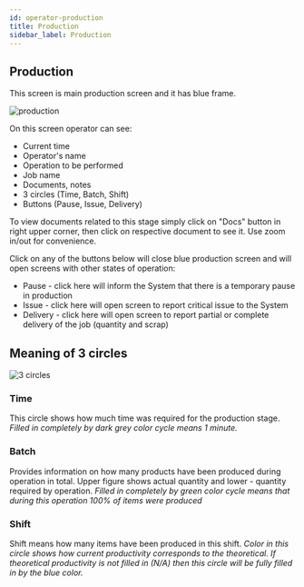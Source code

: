 ```yaml
---
id: operator-production
title: Production
sidebar_label: Production
---
```

## Production
This screen is main production screen and it has blue frame.

 ![production](/docs/assets/operator_eng/140produzione.png)
 
 On this screen operator can see: 
 * Current time
 * Operator's name
 * Operation to be performed
 * Job name
 * Documents, notes
 * 3 circles (Time, Batch, Shift)
* Buttons (Pause, Issue, Delivery)

To view documents related to this stage simply click on "Docs" button in right upper corner, then click on respective document to see it. Use zoom in/out for convenience.

Click on any of the buttons below will close blue production screen and will open screens with other states of operation:
* Pause - click here will inform the System that there is a temporary pause in production
* Issue - click here will open screen to report critical issue to the System
* Delivery - click here will open screen to report partial or complete delivery of the job (quantity and scrap)

## Meaning of 3 circles
 ![3 circles](/docs/assets/operator_eng/150trecerchi.png)
 
 ### Time
This circle shows how much time was required for the production stage. 
*Filled in completely by dark grey color cycle means 1 minute.*

### Batch
Provides information on how many products have been produced during operation in total. Upper figure shows actual quantity and lower - quantity required by operation.
*Filled in completely by green color cycle means that during this operation 100% of items were produced*

### Shift
Shift means how many items have been produced in this shift.
*Color in this circle shows how current productivity corresponds to the theoretical. If theoretical productivity is not filled in (N/A) then this circle will be fully filled in by the blue color.* 
